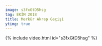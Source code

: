 ```yaml
---
image: s3fxGtD5hsg
tag: EKİM 2018
title: Merkür Akrep Geçişi
ytimg: true
---
```

{% include video.html id="s3fxGtD5hsg" %}

